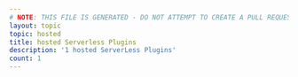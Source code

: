```yaml
---
# NOTE: THIS FILE IS GENERATED - DO NOT ATTEMPT TO CREATE A PULL REQUEST TO UPDATE THE DATA. 
layout: topic
topic: hosted
title: hosted Serverless Plugins
description: '1 hosted ServerLess Plugins'
count: 1
---
```

